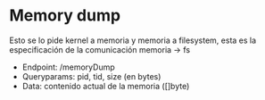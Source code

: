 # Memory dump
Esto se lo pide kernel a memoria y memoria a filesystem, esta es la especificación de la comunicación memoria -> fs
- Endpoint: /memoryDump
- Queryparams: pid, tid, size (en bytes)
- Data: contenido actual de la memoria ([]byte)

